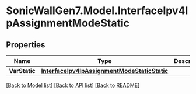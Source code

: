 # SonicWallGen7.Model.InterfaceIpv4IpAssignmentModeStatic

## Properties

Name | Type | Description | Notes
------------ | ------------- | ------------- | -------------
**VarStatic** | [**InterfaceIpv4IpAssignmentModeStaticStatic**](InterfaceIpv4IpAssignmentModeStaticStatic.md) |  | [optional] 

[[Back to Model list]](../README.md#documentation-for-models) [[Back to API list]](../README.md#documentation-for-api-endpoints) [[Back to README]](../README.md)

